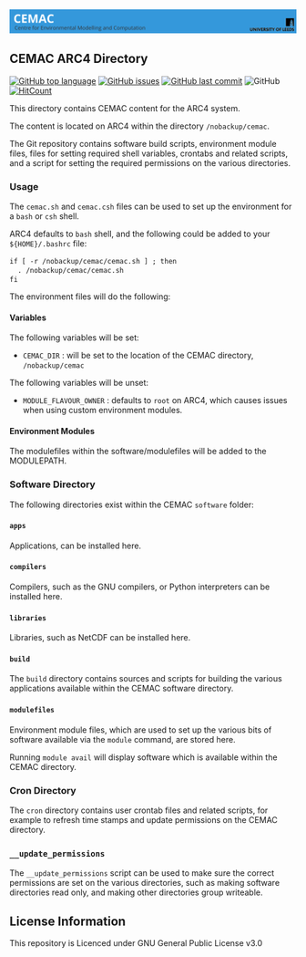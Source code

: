 <div align="center">
<a href="https://www.cemac.leeds.ac.uk/">
  <img src="https://github.com/cemac/cemac_generic/blob/master/Images/cemac.png"></a>
  <br>
</div>

## CEMAC ARC4 Directory

[![GitHub top language](https://img.shields.io/github/languages/top/cemac/arc.svg)](https://github.com/cemac/arc) [![GitHub issues](https://img.shields.io/github/issues/cemac/arc.svg)](https://github.com/cemac/arc/issues) [![GitHub last commit](https://img.shields.io/github/last-commit/cemac/arc.svg)](https://github.com/cemac/arc/commits/master)  ![GitHub](https://img.shields.io/github/license/cemac/arc.svg)
[![HitCount](http://hits.dwyl.com/{cemac}/{arc}.svg)](http://hits.dwyl.com/{cemac}/{arc})


This directory contains CEMAC content for the ARC4 system.

The content is located on ARC4 within the directory `/nobackup/cemac`.

The Git repository contains software build scripts, environment module files,
files for setting required shell variables, crontabs and related scripts, and a
script for setting the required permissions on the various directories.

### Usage

The `cemac.sh` and `cemac.csh` files can be used to set up the environment for
a `bash` or `csh` shell.

ARC4 defaults to `bash` shell, and the following could be added to your
`${HOME}/.bashrc` file:

```
if [ -r /nobackup/cemac/cemac.sh ] ; then
  . /nobackup/cemac/cemac.sh
fi
```

The environment files will do the following:

#### Variables

The following variables will be set:

  * `CEMAC_DIR` : will be set to the location of the CEMAC directory,
    `/nobackup/cemac`

The following variables will be unset:

  * `MODULE_FLAVOUR_OWNER` : defaults to `root` on ARC4, which causes issues
    when using custom environment modules.

#### Environment Modules

The modulefiles within the software/modulefiles will be added to the
MODULEPATH.

### Software Directory

The following directories exist within the CEMAC `software` folder:

#### `apps`

Applications, can be installed here.

#### `compilers`

Compilers, such as the GNU compilers, or Python interpreters can be installed
here.

#### `libraries`

Libraries, such as NetCDF can be installed here.

#### `build`

The `build` directory contains sources and scripts for building the various
applications available within the CEMAC software directory.

#### `modulefiles`

Environment module files, which are used to set up the various bits of software
available via the `module` command, are stored here.

Running `module avail` will display software which is available within the
CEMAC directory.

### Cron Directory

The `cron` directory contains user crontab files and related scripts, for
example to refresh time stamps and update permissions on the CEMAC directory.

### `__update_permissions`

The `__update_permissions` script can be used to make sure the correct
permissions are set on the various directories, such as making software
directories read only, and making other directories group writeable.

## License Information

This repository is Licenced under GNU General Public License v3.0

